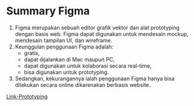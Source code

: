 # Summary Figma

1. Figma merupakan sebuah editor grafik vektor dan alat prototyping dengan basis web. Figma dapat digunakan untuk mendesain mockup, mendesain tampilan UI, dan wireframe.
2. Keunggulan penggunaan Figma adalah:
   - gratis,
   - dapat dijalankan di Mac maupun PC,
   - dapat digunakan untuk kolaborasi secara real-time,
   - bisa digunakan untuk prototyping.
3. Sedangkan, kekurangannya ialah penggunaan Figma hanya bisa dilakukan secara online dikarenakan berbasis website.

[Link-Prototyping](https://www.figma.com/proto/fdd4UVIUBjDtXWBkU5NQm7/porto-web-SIB?type=design&node-id=3-3&t=ge6FzcvDw0REUfFh-1&scaling=min-zoom&page-id=0%3A1&starting-point-node-id=3%3A3&show-proto-sidebar=1&mode=design)

